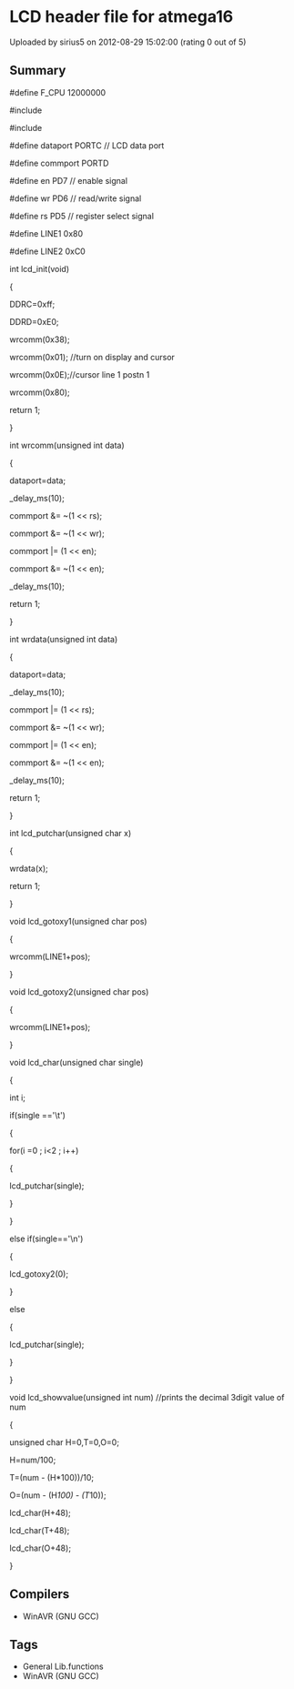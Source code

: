 # LCD header file for atmega16

Uploaded by sirius5 on 2012-08-29 15:02:00 (rating 0 out of 5)

## Summary

#define F\_CPU 12000000  

#include  

#include


#define dataport PORTC // LCD data port  

#define commport PORTD  

#define en PD7 // enable signal  

#define wr PD6 // read/write signal  

#define rs PD5 // register select signal  

#define LINE1 0x80  

#define LINE2 0xC0


int lcd\_init(void)  

{  

 DDRC=0xff;  

 DDRD=0xE0;  

 wrcomm(0x38);  

 wrcomm(0x01); //turn on display and cursor  

 wrcomm(0x0E);//cursor line 1 postn 1  

 wrcomm(0x80);  

 return 1;  

}


int wrcomm(unsigned int data)  

{  

 dataport=data;  

 \_delay\_ms(10);  

 commport &= ~(1 << rs);  

 commport &= ~(1 << wr);  

 commport |= (1 << en);  

 commport &= ~(1 << en);  

 \_delay\_ms(10);  

 return 1;  

}


int wrdata(unsigned int data)  

{  

 dataport=data;  

 \_delay\_ms(10);  

 commport |= (1 << rs);  

 commport &= ~(1 << wr);  

 commport |= (1 << en);  

 commport &= ~(1 << en);  

 \_delay\_ms(10);


 return 1;


}


int lcd\_putchar(unsigned char x)  

{  

 wrdata(x);  

 return 1;  

}


void lcd\_gotoxy1(unsigned char pos)  

{  

 wrcomm(LINE1+pos);  

}


void lcd\_gotoxy2(unsigned char pos)  

{  

 wrcomm(LINE1+pos);  

}


void lcd\_char(unsigned char single)  

{  

 int i;  

 if(single =='\t')  

 {  

 for(i =0 ; i<2 ; i++)  

 {  

 lcd\_putchar(single);  

 }  

 }  

 else if(single=='\n')  

 {  

 lcd\_gotoxy2(0);  

 }  

 else  

 {  

 lcd\_putchar(single);  

 }


}


void lcd\_showvalue(unsigned int num) //prints the decimal 3digit value of num  

{  

 unsigned char H=0,T=0,O=0;  

 H=num/100;  

 T=(num - (H*100))/10;  

 O=(num - (H*100) - (T*10));


 lcd\_char(H+48);  

 lcd\_char(T+48);  

 lcd\_char(O+48);  

}

## Compilers

- WinAVR (GNU GCC)

## Tags

- General Lib.functions
- WinAVR (GNU GCC)
